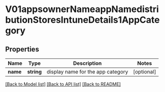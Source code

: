 # V01appsownerNameappNamedistributionStoresIntuneDetails1AppCategory

## Properties
Name | Type | Description | Notes
------------ | ------------- | ------------- | -------------
**name** | **string** | display name for the app category | [optional] 

[[Back to Model list]](../README.md#documentation-for-models) [[Back to API list]](../README.md#documentation-for-api-endpoints) [[Back to README]](../README.md)


